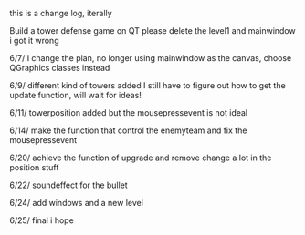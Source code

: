 this is a change log, iterally

Build a tower defense game on QT please delete the level1 and mainwindow i got it wrong

6/7/ I change the plan, no longer using mainwindow as the canvas, choose QGraphics classes instead

6/9/ different kind of towers added I still have to figure out how to get the update function, will wait for ideas!

6/11/ towerposition added but the mousepressevent is not ideal

6/14/ make the function that control the enemyteam and fix the mousepressevent

6/20/ achieve the function of upgrade and remove change a lot in the position stuff

6/22/ soundeffect for the bullet

6/24/ add windows and a new level

6/25/ final i hope
